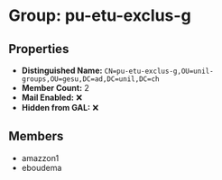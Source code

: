 # Group: pu-etu-exclus-g

## Properties

- **Distinguished Name:** `CN=pu-etu-exclus-g,OU=unil-groups,OU=gesu,DC=ad,DC=unil,DC=ch`
- **Member Count:** 2
- **Mail Enabled:** ❌
- **Hidden from GAL:** ❌

## Members

- amazzon1
- eboudema
